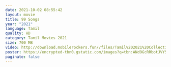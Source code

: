 ```yaml
---
date: 2021-10-02 08:55:42
layout: movie
title: 99 Songs
year: "2021"
language: Tamil
quality: HD
category: Tamil Movies 2021
size: 700 MB
video: http://download.mobilerockers.fun//files/Tamil%202021%20Collection/99%20Songs%20(2021)/99%20Songs%20(2021)%20Full%20Movies/99%20Songs%20(2021)%20DVDRip/99%20Songs%20(2021)%20DVDRip%20Single%20Part.mp4
poster: https://encrypted-tbn0.gstatic.com/images?q=tbn:ANd9GcRRbotJVY5LL5xcZvu1wfDBkewRqZV1p2TeEA&usqp=CAU
paginate: false
---
```

